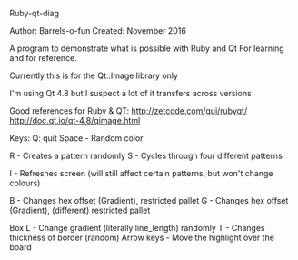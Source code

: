 Ruby-qt-diag

Author: Barrels-o-fun
Created: November 2016

A program to demonstrate what is possible with Ruby and Qt
For learning and for reference.

Currently this is for the Qt::Image library only

I'm using Qt 4.8 but I suspect a lot of it transfers across versions

Good references for Ruby & QT:
http://zetcode.com/gui/rubyqt/
http://doc.qt.io/qt-4.8/qimage.html

Keys:
Q: quit
Space - Random color

R - Creates a pattern randomly
S - Cycles through four different patterns

I - Refreshes screen (will still affect certain patterns, but won't change colours)

B - Changes hex offset (Gradient), restricted pallet
G - Changes hex offset (Gradient), (different) restricted pallet

Box
L - Change gradient (literally line_length) randomly
T - Changes thickness of border (random)
Arrow keys - Move the highlight over the board

